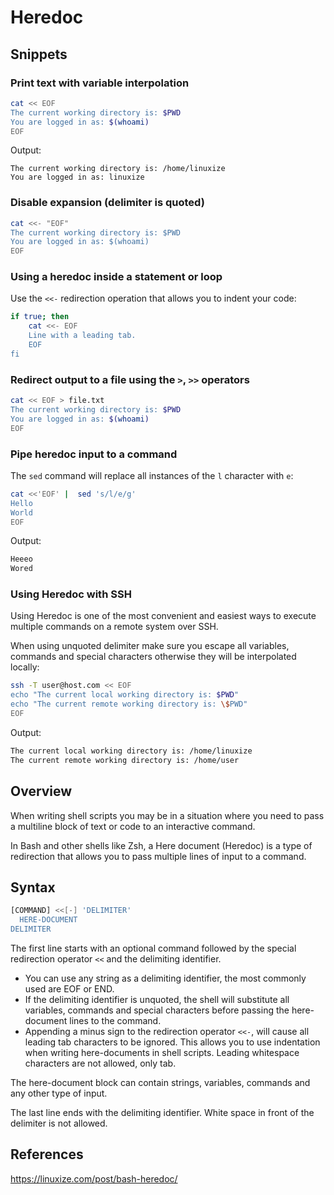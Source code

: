 # Heredoc

## Snippets

### Print text with variable interpolation
```sh
cat << EOF
The current working directory is: $PWD
You are logged in as: $(whoami)
EOF
```

Output:
```
The current working directory is: /home/linuxize
You are logged in as: linuxize
```

### Disable expansion (delimiter is quoted)

```sh
cat <<- "EOF"
The current working directory is: $PWD
You are logged in as: $(whoami)
EOF
```

### Using a heredoc inside a statement or loop

Use the `<<-` redirection operation that allows you to indent your code:
```sh
if true; then
    cat <<- EOF
    Line with a leading tab.
    EOF
fi
```

### Redirect output to a file using the `>`, `>>` operators

```sh
cat << EOF > file.txt
The current working directory is: $PWD
You are logged in as: $(whoami)
EOF
```

### Pipe heredoc input to a command

The `sed` command will replace all instances of the `l` character with `e`:

```sh
cat <<'EOF' |  sed 's/l/e/g'
Hello
World
EOF
```

Output:

```sh
Heeeo
Wored
```

### Using Heredoc with SSH

Using Heredoc is one of the most convenient and easiest ways to execute multiple commands on a remote system over SSH.

When using unquoted delimiter make sure you escape all variables, commands and special characters otherwise they will be interpolated locally:

```sh
ssh -T user@host.com << EOF
echo "The current local working directory is: $PWD"
echo "The current remote working directory is: \$PWD"
EOF
```

Output:
```sh
The current local working directory is: /home/linuxize
The current remote working directory is: /home/user
```


## Overview

When writing shell scripts you may be in a situation where you need to pass a multiline block of text or code to an interactive command.

In Bash and other shells like Zsh, a Here document (Heredoc) is a type of redirection that allows you to pass multiple lines of input to a command.

## Syntax

```sh
[COMMAND] <<[-] 'DELIMITER'
  HERE-DOCUMENT
DELIMITER
```

The first line starts with an optional command followed by the special redirection operator `<<` and the delimiting identifier.
- You can use any string as a delimiting identifier, the most commonly used are EOF or END.
- If the delimiting identifier is unquoted, the shell will substitute all variables, commands and special characters before passing the here-document lines to the command.
- Appending a minus sign to the redirection operator `<<-`, will cause all leading tab characters to be ignored. This allows you to use indentation when writing here-documents in shell scripts. Leading whitespace characters are not allowed, only tab.

The here-document block can contain strings, variables, commands and any other type of input.

The last line ends with the delimiting identifier. White space in front of the delimiter is not allowed.

## References

https://linuxize.com/post/bash-heredoc/
